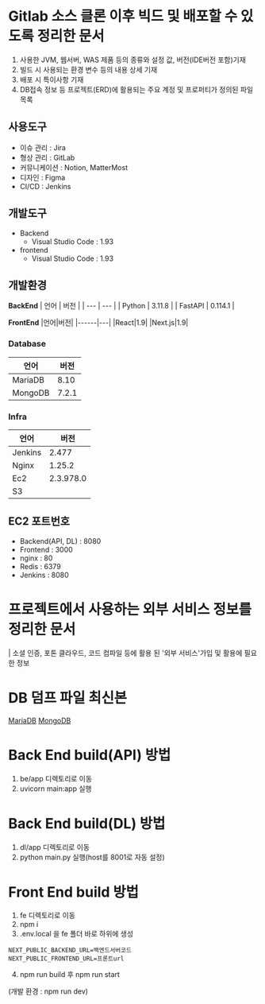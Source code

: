 # Gitlab 소스 클론 이후 빅드 및 배포할 수 있도록 정리한 문서

1. 사용한 JVM, 웹서버, WAS 제품 등의 종류와 설정 값, 버전(IDE버전 포함)기재
2. 빌드 시 사용되는 환경 변수 등의 내용 상세 기재
3. 배포 시 특이사항 기재
4. DB접속 정보 등 프로젝트(ERD)에 활용되는 주요 계정 및 프로퍼티가 정의된 파일 목록

## 사용도구

- 이슈 관리 : Jira
- 형상 관리 : GitLab
- 커뮤니케이션 : Notion, MatterMost
- 디자인 : Figma
- CI/CD : Jenkins

## 개발도구

- Backend
  - Visual Studio Code : 1.93
- frontend
  - Visual Studio Code : 1.93

## 개발환경

**BackEnd**
| 언어 | 버전 |
| --- | --- |
| Python | 3.11.8 |
| FastAPI | 0.114.1 |

**FrontEnd**
|언어|버전|
|------|---|
|React|1.9|
|Next.js|1.9|

### Database

| 언어    | 버전  |
| ------- | ----- |
| MariaDB | 8.10  |
| MongoDB | 7.2.1 |

### Infra

| 언어    | 버전      |
| ------- | --------- |
| Jenkins | 2.477     |
| Nginx   | 1.25.2    |
| Ec2     | 2.3.978.0 |
| S3      |           |

## EC2 포트번호

- Backend(API, DL) : 8080
- Frontend : 3000
- nginx : 80
- Redis : 6379
- Jenkins : 8080

# 프로젝트에서 사용하는 외부 서비스 정보를 정리한 문서

| 소셜 인증, 포톤 클라우드, 코드 컴파일 등에 활용 된 '외부 서비스'가입 및 활용에 필요한 정보

# DB 덤프 파일 최신본

[MariaDB](./S108.sql)
[MongoDB](./compass-connections.json)

# Back End build(API) 방법

1. be/app 디렉토리로 이동
2. uvicorn main:app 실행

# Back End build(DL) 방법

1. dl/app 디렉토리로 이동
2. python main.py 실행(host를 8001로 자동 설정)

# Front End build 방법

1. fe 디렉토리로 이동
2. npm i
3. .env.local 을 fe 폴더 바로 하위에 생성

```
NEXT_PUBLIC_BACKEND_URL=백엔드서버코드
NEXT_PUBLIC_FRONTEND_URL=프론트url
```

4. npm run build 후 npm run start

(개발 환경 : npm run dev)
